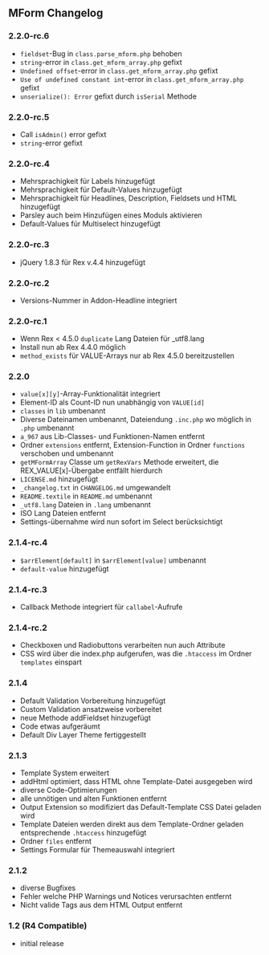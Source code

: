 ## MForm Changelog

### 2.2.0-rc.6

* `fieldset`-Bug in `class.parse_mform.php` behoben
* `string`-error in `class.get_mform_array.php` gefixt
* `Undefined offset`-error in `class.get_mform_array.php` gefixt
* `Use of undefined constant int`-error in `class.get_mform_array.php` gefixt
* `unserialize(): Error` gefixt durch `isSerial` Methode

### 2.2.0-rc.5

* Call `isAdmin()` error gefixt
* `string`-error gefixt

### 2.2.0-rc.4

* Mehrsprachigkeit für Labels hinzugefügt
* Mehrsprachigkeit für Default-Values hinzugefügt
* Mehrsprachigkeit für Headlines, Description, Fieldsets und HTML hinzugefügt
* Parsley auch beim Hinzufügen eines Moduls aktivieren
* Default-Values für Multiselect hinzugefügt

### 2.2.0-rc.3

* jQuery 1.8.3 für Rex v.4.4 hinzugefügt

### 2.2.0-rc.2

* Versions-Nummer in Addon-Headline integriert

### 2.2.0-rc.1

* Wenn Rex < 4.5.0 `duplicate` Lang Dateien für _utf8.lang
* Install nun ab Rex 4.4.0 möglich
* `method_exists` für VALUE-Arrays nur ab Rex 4.5.0 bereitzustellen

### 2.2.0

* `value[x][y]`-Array-Funktionalität integriert
* Element-ID als Count-ID nun unabhängig von `VALUE[id]`
* `classes` in `lib` umbenannt
* Diverse Dateinamen umbenannt, Dateiendung `.inc.php` wo möglich in `.php` umbenannt
* `a_967` aus Lib-Classes- und Funktionen-Namen entfernt
* Ordner `extensions` entfernt, Extension-Function in Ordner `functions` verschoben und umbenannt
* `getMFormArray` Classe um `getRexVars` Methode erweitert, die REX_VALUE[x]-Übergabe entfällt hierdurch
* `LICENSE.md` hinzugefügt
* `_changelog.txt` in `CHANGELOG.md` umgewandelt
* `README.textile` in `README.md` umbenannt
* `_utf8.lang` Dateien in `.lang` umbenannt
* ISO Lang Dateien entfernt
* Settings-übernahme wird nun sofort im Select berücksichtigt

### 2.1.4-rc.4

* `$arrElement[default]` in `$arrElement[value]` umbenannt
* `default-value` hinzugefügt

### 2.1.4-rc.3

* Callback Methode integriert für `callabel`-Aufrufe

### 2.1.4-rc.2

* Checkboxen und Radiobuttons verarbeiten nun auch Attribute
* CSS wird über die index.php aufgerufen, was die `.htaccess` im Ordner `templates` einspart
  
### 2.1.4

* Default Validation Vorbereitung hinzugefügt
* Custom Validation ansatzweise vorbereitet
* neue Methode addFieldset hinzugefügt
* Code etwas aufgeräumt
* Default Div Layer Theme fertiggestellt

### 2.1.3

* Template System erweitert
* addHtml optimiert, dass HTML ohne Template-Datei ausgegeben wird
* diverse Code-Optimierungen
* alle unnötigen und alten Funktionen entfernt
* Output Extension so modifiziert das Default-Template CSS Datei geladen wird
* Template Dateien werden direkt aus dem Template-Ordner geladen entsprechende `.htaccess` hinzugefügt
* Ordner `files` entfernt
* Settings Formular für Themeauswahl integriert

### 2.1.2

* diverse Bugfixes
* Fehler welche PHP Warnings und Notices verursachten entfernt
* Nicht valide Tags aus dem HTML Output entfernt

### 1.2 (R4 Compatible)

* initial release